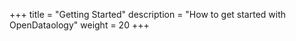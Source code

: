 +++
title = "Getting Started"
description = "How to get started with OpenDataology"
weight = 20
+++
